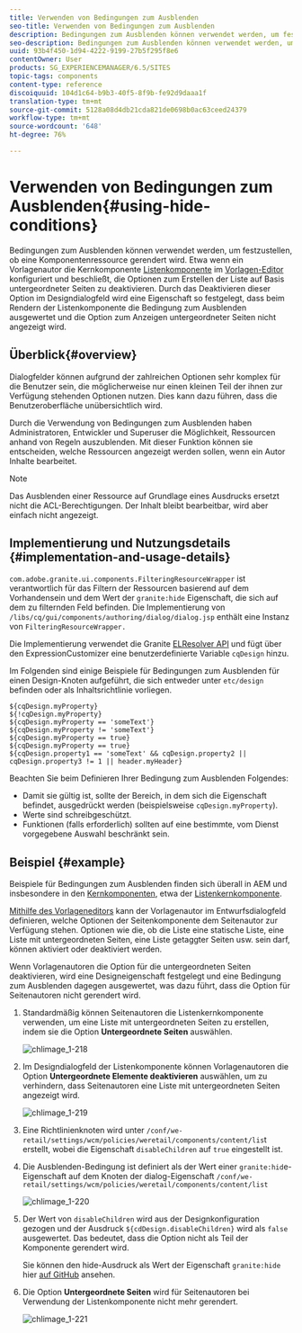 ```yaml
---
title: Verwenden von Bedingungen zum Ausblenden
seo-title: Verwenden von Bedingungen zum Ausblenden
description: Bedingungen zum Ausblenden können verwendet werden, um festzustellen, ob eine Komponentenressource gerendert wird.
seo-description: Bedingungen zum Ausblenden können verwendet werden, um festzustellen, ob eine Komponentenressource gerendert wird.
uuid: 93b4f450-1d94-4222-9199-27b5f295f8e6
contentOwner: User
products: SG_EXPERIENCEMANAGER/6.5/SITES
topic-tags: components
content-type: reference
discoiquuid: 104d1c64-b9b3-40f5-8f9b-fe92d9daaa1f
translation-type: tm+mt
source-git-commit: 5128a08d4db21cda821de0698b0ac63ceed24379
workflow-type: tm+mt
source-wordcount: '648'
ht-degree: 76%

---
```



# Verwenden von Bedingungen zum Ausblenden{#using-hide-conditions}

Bedingungen zum Ausblenden können verwendet werden, um festzustellen, ob eine Komponentenressource gerendert wird. Etwa wenn ein Vorlagenautor die Kernkomponente [Listenkomponente](https://helpx.adobe.com/experience-manager/core-components/using/list.html) im [Vorlagen-Editor](/help/sites-authoring/templates.md) konfiguriert und beschließt, die Optionen zum Erstellen der Liste auf Basis untergeordneter Seiten zu deaktivieren. Durch das Deaktivieren dieser Option im Designdialogfeld wird eine Eigenschaft so festgelegt, dass beim Rendern der Listenkomponente die Bedingung zum Ausblenden ausgewertet und die Option zum Anzeigen untergeordneter Seiten nicht angezeigt wird.

## Überblick{#overview}

Dialogfelder können aufgrund der zahlreichen Optionen sehr komplex für die Benutzer sein, die möglicherweise nur einen kleinen Teil der ihnen zur Verfügung stehenden Optionen nutzen. Dies kann dazu führen, dass die Benutzeroberfläche unübersichtlich wird.

Durch die Verwendung von Bedingungen zum Ausblenden haben Administratoren, Entwickler und Superuser die Möglichkeit, Ressourcen anhand von Regeln auszublenden. Mit dieser Funktion können sie entscheiden, welche Ressourcen angezeigt werden sollen, wenn ein Autor Inhalte bearbeitet.

>[!NOTE]
>
>Das Ausblenden einer Ressource auf Grundlage eines Ausdrucks ersetzt nicht die ACL-Berechtigungen. Der Inhalt bleibt bearbeitbar, wird aber einfach nicht angezeigt.

## Implementierung und Nutzungsdetails {#implementation-and-usage-details}

`com.adobe.granite.ui.components.FilteringResourceWrapper` ist verantwortlich für das Filtern der Ressourcen basierend auf dem Vorhandensein und dem Wert der  `granite:hide` Eigenschaft, die sich auf dem zu filternden Feld befinden. Die Implementierung von `/libs/cq/gui/components/authoring/dialog/dialog.jsp` enthält eine Instanz von `FilteringResourceWrapper.`

Die Implementierung verwendet die Granite [ELResolver API](https://helpx.adobe.com/experience-manager/6-5/sites/developing/using/reference-materials/granite-ui/api/jcr_root/libs/granite/ui/docs/server/el.html) und fügt über den ExpressionCustomizer eine benutzerdefinierte Variable `cqDesign` hinzu.

Im Folgenden sind einige Beispiele für Bedingungen zum Ausblenden für einen Design-Knoten aufgeführt, die sich entweder unter `etc/design` befinden oder als Inhaltsrichtlinie vorliegen.

```
${cqDesign.myProperty}
${!cqDesign.myProperty}
${cqDesign.myProperty == 'someText'}
${cqDesign.myProperty != 'someText'}
${cqDesign.myProperty == true}
${cqDesign.myProperty == true}
${cqDesign.property1 == 'someText' && cqDesign.property2 || cqDesign.property3 != 1 || header.myHeader}
```

Beachten Sie beim Definieren Ihrer Bedingung zum Ausblenden Folgendes:

* Damit sie gültig ist, sollte der Bereich, in dem sich die Eigenschaft befindet, ausgedrückt werden (beispielsweise `cqDesign.myProperty`).
* Werte sind schreibgeschützt.
* Funktionen (falls erforderlich) sollten auf eine bestimmte, vom Dienst vorgegebene Auswahl beschränkt sein.

## Beispiel {#example}

Beispiele für Bedingungen zum Ausblenden finden sich überall in AEM und insbesondere in den [Kernkomponenten](https://docs.adobe.com/content/help/de-DE/experience-manager-core-components/using/introduction.html), etwa der [Listenkernkomponente](https://helpx.adobe.com/experience-manager/core-components/using/list.html).

[Mithilfe des Vorlageneditors](/help/sites-authoring/templates.md) kann der Vorlagenautor im Entwurfsdialogfeld definieren, welche Optionen der Seitenkomponente dem Seitenautor zur Verfügung stehen. Optionen wie die, ob die Liste eine statische Liste, eine Liste mit untergeordneten Seiten, eine Liste getaggter Seiten usw. sein darf, können aktiviert oder deaktiviert werden.

Wenn Vorlagenautoren die Option für die untergeordneten Seiten deaktivieren, wird eine Designeigenschaft festgelegt und eine Bedingung zum Ausblenden dagegen ausgewertet, was dazu führt, dass die Option für Seitenautoren nicht gerendert wird.

1. Standardmäßig können Seitenautoren die Listenkernkomponente verwenden, um eine Liste mit untergeordneten Seiten zu erstellen, indem sie die Option **Untergeordnete Seiten** auswählen.

   ![chlimage_1-218](assets/chlimage_1-218.png)

1. Im Designdialogfeld der Listenkomponente können Vorlagenautoren die Option **Untergeordnete Elemente deaktivieren** auswählen, um zu verhindern, dass Seitenautoren eine Liste mit untergeordneten Seiten angezeigt wird.

   ![chlimage_1-219](assets/chlimage_1-219.png)

1. Eine Richtlinienknoten wird unter `/conf/we-retail/settings/wcm/policies/weretail/components/content/lis`t erstellt, wobei die Eigenschaft `disableChildren` auf `true` eingestellt ist.
1. Die Ausblenden-Bedingung ist definiert als der Wert einer `granite:hid`e-Eigenschaft auf dem Knoten der dialog-Eigenschaft `/conf/we-retail/settings/wcm/policies/weretail/components/content/list`

   ![chlimage_1-220](assets/chlimage_1-220.png)

1. Der Wert von `disableChildren` wird aus der Designkonfiguration gezogen und der Ausdruck `${cdDesign.disableChildren}` wird als `false` ausgewertet. Das bedeutet, dass die Option nicht als Teil der Komponente gerendert wird.

   Sie können den hide-Ausdruck als Wert der Eigenschaft `granite:hide` hier [auf GitHub](https://github.com/Adobe-Marketing-Cloud/aem-core-wcm-components/blob/master/content/src/content/jcr_root/apps/core/wcm/components/list/v1/list/_cq_dialog/.content.xml#L40) ansehen.

1. Die Option **Untergeordnete Seiten** wird für Seitenautoren bei Verwendung der Listenkomponente nicht mehr gerendert.

   ![chlimage_1-221](assets/chlimage_1-221.png)

